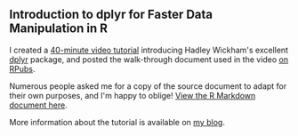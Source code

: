 ## Introduction to dplyr for Faster Data Manipulation in R

I created a [40-minute video tutorial](http://youtu.be/jWjqLW-u3hc) introducing Hadley Wickham's excellent [dplyr](https://github.com/hadley/dplyr) package, and posted the walk-through document used in the video [on RPubs](http://rpubs.com/justmarkham/dplyr-tutorial).

Numerous people asked me for a copy of the source document to adapt for their own purposes, and I'm happy to oblige! [View the R Markdown document here](dplyr-tutorial.Rmd).

More information about the tutorial is available on [my blog](http://www.dataschool.io/dplyr-tutorial-for-faster-data-manipulation-in-r/).
